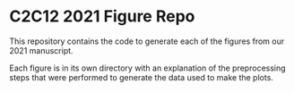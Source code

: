 # C2C12 2021 Figure Repo

This repository contains the code to generate each of the figures from our 2021 manuscript.

<!-- which can be found [here](). -->

Each figure is in its own directory with an explanation of the preprocessing steps that were performed to generate the data used to make the plots. 

<!-- * [Figure 1]()
* [Figure 2]()
* [Figure 3]()
* [Figure 4]()
* [Supplemental Figure 1]()
* [Supplemental Figure 2]()
* [Supplemental Figure 3]()
* [Supplemental Figure 4]() -->